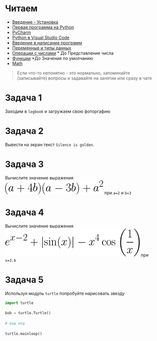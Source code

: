 # Читаем

- [Введение - Установка](https://metanit.com/python/tutorial/1.1.php)
- [Первая программа на Python](https://metanit.com/python/tutorial/1.2.php)
- [PyCharm](https://metanit.com/python/tutorial/1.3.php)
- [Python в Visual Studio Сode](https://metanit.com/python/tutorial/1.4.php)
- [Введение в написание программ](https://metanit.com/python/tutorial/2.1.php)
- [Переменные и типы данных](https://metanit.com/python/tutorial/2.2.php)
- [Операции с числами](https://metanit.com/python/tutorial/2.3.php) * До Представление числа
- [Функции](https://metanit.com/python/tutorial/2.8.php)  *До Значения по умолчанию
- [Math](https://pythonworld.ru/moduli/modul-math.html)

> Если что-то непонятно - это нормально, запоминайте (записывайте) вопросы и задавайте на занятии или сразу в чате

# Задача 1

Заходим в `logbook` и загружаем свою фоторгафию

# Задача 2

Вывести на экран текст `Silence is golden`.

# Задача 3

Вычислите значение выражения ![формула](img/1.png) при `a=2` и `b=3`

# Задача 4

Вычислите значение выражения ![формула](img/2.png)  при  `x=3.6` 

# Задача 5

Используя модуль `turtle` попробуйте нарисовать звезду

```python
import turtle

bob = turtle.Turtle()

# ваш код

turtle.mainloop()

```

